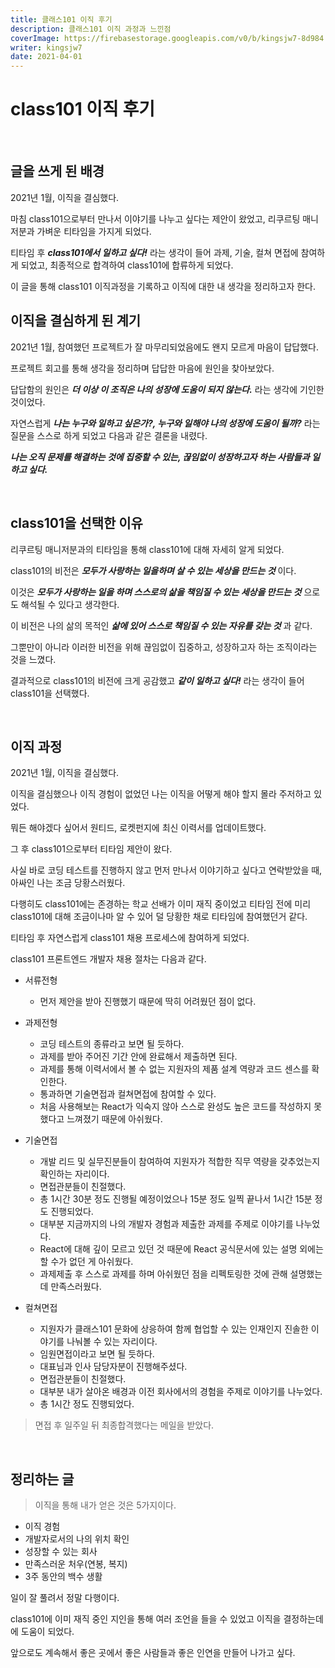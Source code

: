 ```yaml
---
title: 클래스101 이직 후기
description: 클래스101 이직 과정과 느낀점
coverImage: https://firebasestorage.googleapis.com/v0/b/kingsjw7-8d984.appspot.com/o/tech%2Fclass101Logo.png?alt=media&token=f413e113-d7e7-4e2f-9a9e-38fc1bc9e67d
writer: kingsjw7
date: 2021-04-01
---
```


# class101 이직 후기

<br>

## 글을 쓰게 된 배경

2021년 1월, 이직을 결심했다.

마침 class101으로부터 만나서 이야기를 나누고 싶다는 제안이 왔었고, 리쿠르팅 매니저분과 가벼운 티타임을 가지게 되었다.

티타임 후 **_class101에서 일하고 싶다!_** 라는 생각이 들어 과제, 기술, 컬쳐 면접에 참여하게 되었고, 최종적으로 합격하여 class101에 합류하게 되었다.

이 글을 통해 class101 이직과정을 기록하고 이직에 대한 내 생각을 정리하고자 한다.

## 이직을 결심하게 된 계기
2021년 1월, 참여했던 프로젝트가 잘 마무리되었음에도 왠지 모르게 마음이 답답했다.

프로젝트 회고를 통해 생각을 정리하며 답답한 마음에 원인을 찾아보았다.

답답함의 원인은 **_더 이상 이 조직은 나의 성장에 도움이 되지 않는다._** 라는 생각에 기인한 것이었다.

자연스럽게 **_나는 누구와 일하고 싶은가?, 누구와 일해야 나의 성장에 도움이 될까?_** 라는 질문을 스스로 하게 되었고 다음과 같은 결론을 내렸다.

**_나는 오직 문제를 해결하는 것에 집중할 수 있는, 끊임없이 성장하고자 하는 사람들과 일하고 싶다._**

<br>

## class101을 선택한 이유
리쿠르팅 매니저분과의 티타임을 통해 class101에 대해 자세히 알게 되었다.

class101의 비전은 **_모두가 사랑하는 일을하며 살 수 있는 세상을 만드는 것_** 이다.

이것은 **_모두가 사랑하는 일을 하며 스스로의 삶을 책임질 수 있는 세상을 만드는 것_** 으로도 해석될 수 있다고 생각한다.

이 비전은 나의 삶의 목적인 **_삶에 있어 스스로 책임질 수 있는 자유를 갖는 것_** 과 같다.

그뿐만이 아니라 이러한 비전을 위해 끊임없이 집중하고, 성장하고자 하는 조직이라는 것을 느꼈다.

결과적으로 class101의 비전에 크게 공감했고 **_같이 일하고 싶다!_** 라는 생각이 들어 class101을 선택했다.

<br>

## 이직 과정
2021년 1월, 이직을 결심했다.

이직을 결심했으나 이직 경험이 없었던 나는 이직을 어떻게 해야 할지 몰라 주저하고 있었다.

뭐든 해야겠다 싶어서 원티드, 로켓펀지에 최신 이력서를 업데이트했다.

그 후 class101으로부터 티타임 제안이 왔다.

사실 바로 코딩 테스트를 진행하지 않고 먼저 만나서 이야기하고 싶다고 연락받았을 때, 아싸인 나는 조금 당황스러웠다.

다행히도 class101에는 존경하는 학교 선배가 이미 재직 중이었고 티타임 전에 미리 class101에 대해 조금이나마 알 수 있어 덜 당황한 채로 티타임에 참여했던거 같다.

티타임 후 자연스럽게 class101 채용 프로세스에 참여하게 되었다.

class101 프론트엔드 개발자 채용 절차는 다음과 같다.

- 서류전형
  - 먼저 제안을 받아 진행했기 때문에 딱히 어려웠던 점이 없다.

- 과제전형
  - 코딩 테스트의 종류라고 보면 될 듯하다.
  - 과제를 받아 주어진 기간 안에 완료해서 제출하면 된다.
  - 과제를 통해 이력서에서 볼 수 없는 지원자의 제품 설계 역량과 코드 센스를 확인한다.
  - 통과하면 기술면접과 컬쳐면접에 참여할 수 있다. 
  - 처음 사용해보는 React가 익숙지 않아 스스로 완성도 높은 코드를 작성하지 못했다고 느껴졌기 때문에 아쉬웠다.

- 기술면접
  - 개발 리드 및 실무진분들이 참여하여 지원자가 적합한 직무 역량을 갖추었는지 확인하는 자리이다.
  - 면접관분들이 친절했다.
  - 총 1시간 30분 정도 진행될 예정이었으나 15분 정도 일찍 끝나서 1시간 15분 정도 진행되었다.
  - 대부분 지금까지의 나의 개발자 경험과 제출한 과제를 주제로 이야기를 나누었다.
  - React에 대해 깊이 모르고 있던 것 때문에 React 공식문서에 있는 설명 외에는 할 수가 없던 게 아쉬웠다.
  - 과제제출 후 스스로 과제를 하며 아쉬웠던 점을 리펙토링한 것에 관해 설명했는데 만족스러웠다.

- 컬쳐면접
  - 지원자가 클래스101 문화에 상응하여 함께 협업할 수 있는 인재인지 진솔한 이야기를 나눠볼 수 있는 자리이다.
  - 임원면접이라고 보면 될 듯하다.
  - 대표님과 인사 담당자분이 진행해주셨다.
  - 면접관분들이 친절했다.
  - 대부분 내가 살아온 배경과 이전 회사에서의 경험을 주제로 이야기를 나누었다.
  - 총 1시간 정도 진행되었다.

> 면접 후 일주일 뒤 최종합격했다는 메일을 받았다.

<br>

## 정리하는 글
> 이직을 통해 내가 얻은 것은 5가지이다.

- 이직 경험
- 개발자로서의 나의 위치 확인
- 성장할 수 있는 회사
- 만족스러운 처우(연봉, 복지)
- 3주 동안의 백수 생활

일이 잘 풀려서 정말 다행이다.

class101에 이미 재직 중인 지인을 통해 여러 조언을 들을 수 있었고 이직을 결정하는데에 도움이 되었다.

앞으로도 계속해서 좋은 곳에서 좋은 사람들과 좋은 인연을 만들어 나가고 싶다.



